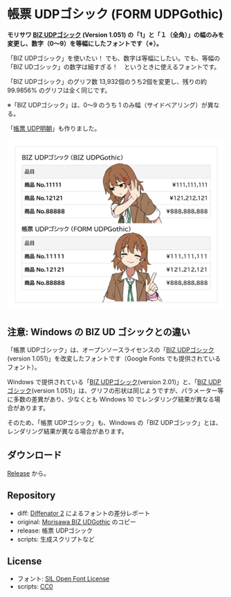 # 帳票 UDPゴシック (FORM UDPGothic)

**モリサワ [BIZ UDPゴシック](https://github.com/googlefonts/morisawa-biz-ud-gothic) (Version 1.051) の「1」と「１（全角）」の幅のみを変更し、数字（0〜9）を等幅にしたフォントです（※）。** 

「BIZ UDPゴシック」を使いたい！ でも、数字は等幅にしたい。でも、等幅の「BIZ UDゴシック」の数字は細すぎる！　というときに使えるフォントです。

「BIZ UDPゴシック」のグリフ数 13,932個のうち2個を変更し、残りの約 99.9856% のグリフは全く同じです。

※「BIZ UDPゴシック」は、0〜9 のうち 1 のみ幅（サイドベアリング）が異なる。

「[帳票 UDP明朝](https://github.com/jz5/FORM-UDPMincho)」も作りました。

![](image.png)

## 注意: Windows の BIZ UD ゴシックとの違い

「帳票 UDPゴシック」は、オープンソースライセンスの「[BIZ UDPゴシック](https://github.com/googlefonts/morisawa-biz-ud-gothic)(version 1.051)」を改変したフォントです（Google Fonts でも提供されているフォント）。

Windows で提供されている「[BIZ UDPゴシック](https://www.morisawa.co.jp/about/news/4010)(version 2.01)」と、「[BIZ UDPゴシック](https://github.com/googlefonts/morisawa-biz-ud-gothic)(version 1.051)」は、グリフの形状は同じようですが、パラメーター等に多数の差異があり、少なくとも Windows 10 でレンダリング結果が異なる場合があります。

そのため、「帳票 UDPゴシック」も、Windows の「BIZ UDPゴシック」とは、レンダリング結果が異なる場合があります。



## ダウンロード

[Release](https://github.com/jz5/FORM-UDPGothic/releases) から。

## Repository

* diff: [Diffenator 2](https://github.com/googlefonts/diffenator2) によるフォントの差分レポート
* original: [Morisawa BIZ UDGothic](https://github.com/googlefonts/morisawa-biz-ud-gothic) のコピー
* release: 帳票 UDPゴシック
* scripts: 生成スクリプトなど

## License

* フォント: [SIL Open Font License](https://openfontlicense.org/)
* scripts: [CC0](https://creativecommons.jp/sciencecommons/aboutcc0/)

